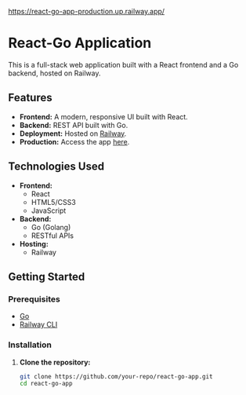 
https://react-go-app-production.up.railway.app/

# React-Go Application

This is a full-stack web application built with a React frontend and a Go backend, hosted on Railway.

## Features

- **Frontend:** A modern, responsive UI built with React.
- **Backend:** REST API built with Go.
- **Deployment:** Hosted on [Railway](https://railway.app/).
- **Production:** Access the app [here](https://react-go-app-production.up.railway.app/).

## Technologies Used

- **Frontend:**
  - React
  - HTML5/CSS3
  - JavaScript
- **Backend:**
  - Go (Golang)
  - RESTful APIs
- **Hosting:**
  - Railway

## Getting Started

### Prerequisites

- [Go](https://golang.org/)
- [Railway CLI](https://railway.app/)
  
### Installation

1. **Clone the repository:**

   ```bash
   git clone https://github.com/your-repo/react-go-app.git
   cd react-go-app

